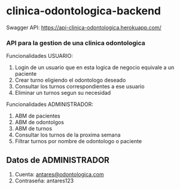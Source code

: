 # clinica-odontologica-backend
Swagger API: https://api-clinica-odontologica.herokuapp.com/
### API para la gestion de una clinica odontologica
Funcionalidades USUARIO:
  1. Login de un usuario que en esta logica de negocio equivale a un paciente
  2. Crear turno eligiendo el odontologo deseado
  3. Consultar los turnos correspondientes a ese usuario
  4. Eliminar un turnos segun su necesidad

Funcionalidades ADMINISTRADOR:
  1. ABM de pacientes
  2. ABM de odontolgos
  3. ABM de turnos
  4. Consultar los turnos de la proxima semana
  5. Filtrar turnos por nombre de odontologo o paciente
## Datos de ADMINISTRADOR
  1. Cuenta: antares@odontologica.com
  2. Contraseña: antares123

